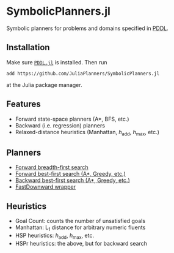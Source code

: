 # SymbolicPlanners.jl

Symbolic planners for problems and domains specified in [PDDL](https://github.com/JuliaPlanners/PDDL.jl).

## Installation

Make sure [`PDDL.jl`](https://github.com/JuliaPlanners/PDDL.jl) is installed. Then run
```
add https://github.com/JuliaPlanners/SymbolicPlanners.jl
```
at the Julia package manager.

## Features

- Forward state-space planners (A*, BFS, etc.)
- Backward (i.e. regression) planners
- Relaxed-distance heuristics (Manhattan, _h_<sub>add</sub>, _h_<sub>max</sub>, etc.)

## Planners

- [Forward breadth-first search](src/planners/bfs.jl)
- [Forward best-first search (A*, Greedy, etc.)](src/planners/forward.jl)
- [Backward best-first search (A*, Greedy, etc.)](src/planners/backward.jl)
- [FastDownward wrapper](src/planners/external.jl)

## Heuristics

- Goal Count: counts the number of unsatisfied goals
- Manhattan: L<sub>1</sub> distance for arbitrary numeric fluents
- HSP heuristics: _h_<sub>add</sub>, _h_<sub>max</sub>, etc.
- HSPr heuristics: the above, but for backward search
